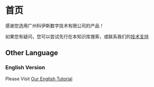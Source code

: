 # 首页

感谢您选用广州科伊斯数字技术有限公司的产品！

如果您有疑问，您可以尝试先行在本知识库搜索，或联系我们的[技术支持](contact)

## Other Language

### English Version

Please Visit [Our English Tutorial](https://en-docs.netlify.com)